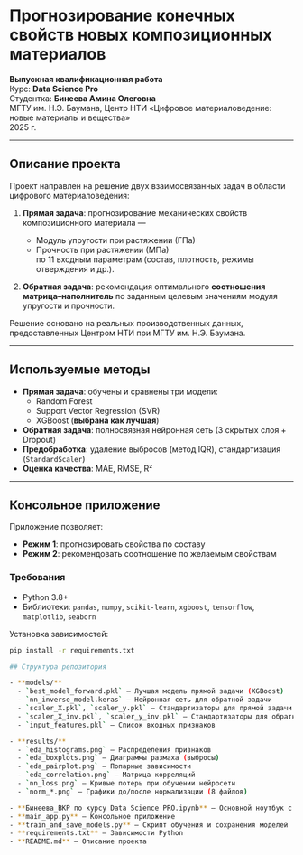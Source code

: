 # Прогнозирование конечных свойств новых композиционных материалов

**Выпускная квалификационная работа**  
Курс: **Data Science Pro**  
Студентка: **Бинеева Амина Олеговна**  
МГТУ им. Н.Э. Баумана, Центр НТИ «Цифровое материаловедение: новые материалы и вещества»  
2025 г.

---

## Описание проекта

Проект направлен на решение двух взаимосвязанных задач в области цифрового материаловедения:

1. **Прямая задача**: прогнозирование механических свойств композиционного материала —  
   - Модуль упругости при растяжении (ГПа)  
   - Прочность при растяжении (МПа)  
   по 11 входным параметрам (состав, плотность, режимы отверждения и др.).

2. **Обратная задача**: рекомендация оптимального **соотношения матрица–наполнитель** по заданным целевым значениям модуля упругости и прочности.

Решение основано на реальных производственных данных, предоставленных Центром НТИ при МГТУ им. Н.Э. Баумана.

---

## Используемые методы

- **Прямая задача**: обучены и сравнены три модели:
  - Random Forest  
  - Support Vector Regression (SVR)  
  - XGBoost (**выбрана как лучшая**)
- **Обратная задача**: полносвязная нейронная сеть (3 скрытых слоя + Dropout)
- **Предобработка**: удаление выбросов (метод IQR), стандартизация (`StandardScaler`)
- **Оценка качества**: MAE, RMSE, R²

---

## Консольное приложение

Приложение позволяет:
- **Режим 1**: прогнозировать свойства по составу  
- **Режим 2**: рекомендовать соотношение по желаемым свойствам

### Требования
- Python 3.8+
- Библиотеки: `pandas`, `numpy`, `scikit-learn`, `xgboost`, `tensorflow`, `matplotlib`, `seaborn`

Установка зависимостей:
```bash
pip install -r requirements.txt

## Структура репозитория

- **models/**  
  - `best_model_forward.pkl` — Лучшая модель прямой задачи (XGBoost)  
  - `nn_inverse_model.keras` — Нейронная сеть для обратной задачи  
  - `scaler_X.pkl`, `scaler_y.pkl` — Стандартизаторы для прямой задачи  
  - `scaler_X_inv.pkl`, `scaler_y_inv.pkl` — Стандартизаторы для обратной задачи  
  - `input_features.pkl` — Список входных признаков

- **results/**  
  - `eda_histograms.png` — Распределения признаков  
  - `eda_boxplots.png` — Диаграммы размаха (выбросы)  
  - `eda_pairplot.png` — Попарные зависимости  
  - `eda_correlation.png` — Матрица корреляций  
  - `nn_loss.png` — Кривые потерь при обучении нейросети  
  - `norm_*.png` — Графики до/после нормализации (8 файлов)

- **Бинеева_ВКР по курсу Data Science PRO.ipynb** — Основной ноутбук с кодом  
- **main_app.py** — Консольное приложение  
- **train_and_save_models.py** — Скрипт обучения и сохранения моделей  
- **requirements.txt** — Зависимости Python  
- **README.md** — Описание проекта

